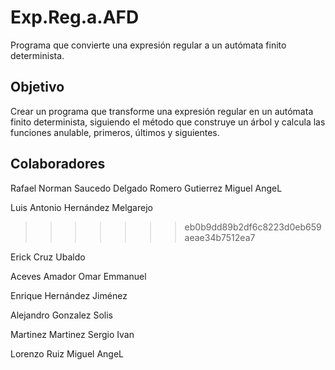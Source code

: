 Exp.Reg.a.AFD
=============

Programa que convierte una expresión regular a un autómata finito determinista.


Objetivo
--------

Crear un programa que transforme una expresión regular en un autómata finito determinista, 
siguiendo el método que construye un árbol y calcula las funciones anulable, primeros, últimos y siguientes.


Colaboradores
-------------
Rafael Norman Saucedo Delgado
Romero Gutierrez Miguel AngeL

Luis Antonio Hernández Melgarejo
>>>>>>> eb0b9dd89b2df6c8223d0eb659aeae34b7512ea7

Erick Cruz Ubaldo

Aceves Amador Omar Emmanuel

Enrique Hernández Jiménez

Alejandro Gonzalez Solis

Martinez Martinez Sergio Ivan

Lorenzo Ruiz Miguel AngeL
